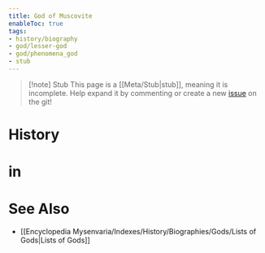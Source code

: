 ```yaml
---
title: God of Muscovite
enableToc: true
tags:
- history/biography
- god/lesser-god
- god/phenomena_god
- stub
---
```


> [!note] Stub
> This page is a [[Meta/Stub|stub]], meaning it is incomplete. Help expand it by commenting or create a new [issue](https://github.com/RagtimeGal/quartz--encyclopedia-mysenvaria/issues/new/choose) on the git!


# History

# [](Meta/Stubs.md)in

# See Also
- [[Encyclopedia Mysenvaria/Indexes/History/Biographies/Gods/Lists of Gods|Lists of Gods]]